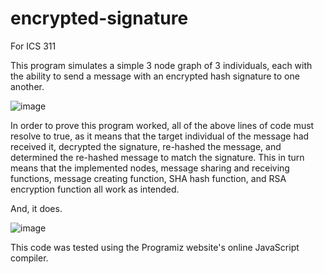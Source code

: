 # encrypted-signature

For ICS 311

This program simulates a simple 3 node graph of 3 individuals, each with the ability to send a message with an encrypted hash signature to one another.

![image](https://github.com/user-attachments/assets/54037110-3f40-44af-8f0c-56e2f1d1152c)

In order to prove this program worked, all of the above lines of code must resolve to true, as it means that the target individual of the message had received it, decrypted the signature, re-hashed the message, and determined the re-hashed message to match the signature. This in turn means that the implemented nodes, message sharing and receiving functions, message creating function, SHA hash function, and RSA encryption function all work as intended.

And, it does.

![image](https://github.com/user-attachments/assets/74bd97ee-e888-47e3-99d3-30ee6daec653)

This code was tested using the Programiz website's online JavaScript  compiler.
